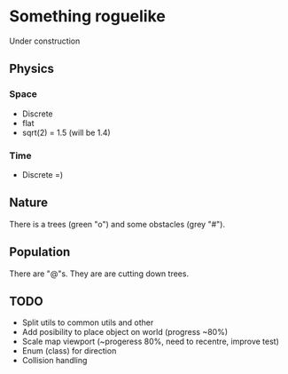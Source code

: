 # Something roguelike

Under construction

## Physics

### Space
  * Discrete
  * flat
  * sqrt(2) = 1.5 (will be 1.4)

### Time
  * Discrete =)

## Nature
There is a trees (green "o") and some obstacles (grey "#").

## Population
There are "@"s. They are are cutting down trees.

## TODO
  * Split utils to common utils and other
  * Add posibility to place object on world (progress ~80%)
  * Scale map viewport (~progeress 80%, need to recentre, improve test)
  * Enum (class) for direction
  * Collision handling
